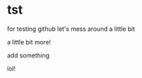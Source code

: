 tst
====

for testing github
let's mess around a little bit

a little bit more!

add something

lol!

